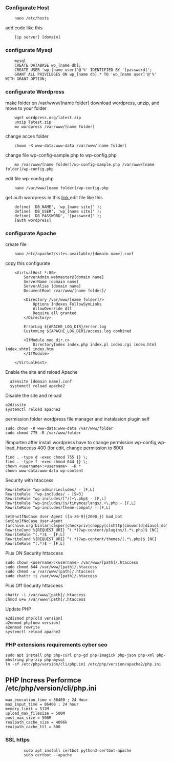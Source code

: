 ### Configurate Host

```
    nano /etc/hosts
```
add code like this

```
    [ip server] [domain]
```

### configurate Mysql
```
    mysql
    CREATE DATABASE wp_[name db];
    CREATE USER 'wp_[name user]'@'%' IDENTIFIED BY '[password]';
    GRANT ALL PRIVILEGES ON wp_[name db].* TO 'wp_[name user]'@'%' WITH GRANT OPTION;
```

### configurate Wordpress
make folder on /var/www/[name folder]
download wordpress, unzip, and move to your folder
```
    wget wordpress.org/latest.zip
    unzip latest.zip
    mv wordpress /var/www/[name folder]
```
change acces folder
```
    chown -R www-data:www-data /var/www/[name folder]
```
change file wp-config-sample.php to wp-config.php
```
    mv /var/www/[name folder]/wp-config-sample.php /var/www/[name folder]/wp-config.php
```
edit file wp-config.php
```
    nano /var/www/[name folder]/wp-config.php
```
get auth wordpress in this <a href="https://api.wordpress.org/secret-key/1.1/salt/"  target="_blank"> link </a>
edit file like this
```
    define( 'DB_NAME', 'wp_[name site]' );
    define( 'DB_USER', 'wp_[name site]' );
    define( 'DB_PASSWORD', '[password]' );
    [auth wordpress]
```

### configurate Apache
create file
```
    nano /etc/apache2/sites-available/[domain name].conf
```
copy this configurate
```
    <VirtualHost *:80>
        ServerAdmin webmaster@[domain name]
        ServerName [domain name]
        ServerAlias [domain name]
        DocumentRoot /var/www/[name folder]/

        <Directory /var/www/[name folder]/>
            Options Indexes FollowSymLinks
            AllowOverride All
            Require all granted
        </Directory>

        ErrorLog ${APACHE_LOG_DIR}/error.log
        CustomLog ${APACHE_LOG_DIR}/access.log combined

        <IfModule mod_dir.c>
            DirectoryIndex index.php index.pl index.cgi index.html index.xhtml index.htm
        </IfModule>

    </VirtualHost>
```
Enable the site and reload Apache
```
  a2ensite [domain name].conf
  systemctl reload apache2
```
Disable the site and reload 
```
a2dissite
systemctl reload apache2
```
permission folder wordpress file manager and instalasion plugin self
```
sudo chown -R www-data:www-data /var/www/folder
sudo chmod 775 -R /var/www/folder
```
!!importen after install wordpress have to change permission
wp-config,wp-load,.htaccess 400 (for edit, change permission to 600)
```
find . -type d -exec chmod 755 {} \;
find . -type f -exec chmod 644 {} \;
chown <username>:<username>  -R *
chown www-data:www-data wp-content
```
Security with htaccess
```
RewriteRule ^wp-admin/includes/ - [F,L]
RewriteRule !^wp-includes/ - [S=3]
RewriteRule ^wp-includes/[^/]+\.php$ - [F,L]
RewriteRule ^wp-includes/js/tinymce/langs/.+\.php - [F,L]
RewriteRule ^wp-includes/theme-compat/ - [F,L]

SetEnvIfNoCase User-Agent ([a-z0-9]{2000,}) bad_bot
SetEnvIfNoCase User-Agent (archive.org|binlar|casper|checkpriv|choppy|clshttp|cmsworld|diavol|dotbot|extract|feedfinder|flicky|g00g1e|harvest|heritrix|httrack|kmccrew|loader|miner|nikto|nutch|planetwork|postr>
RewriteCond %{REQUEST_URI} ^(.*)?wp-content/plugins/(.*\.php)$ [NC]
RewriteRule ^(.*)$ - [F,L]
RewriteCond %{REQUEST_URI} ^(.*)?wp-content/themes/(.*\.php)$ [NC]
RewriteRule ^(.*)$ - [F,L]
```
Plus ON Security httaccess
```
sudo chown <username>:<username> /var/www/[path]/.htaccess
sudo chmod 644 /var/www/[path]/.htaccess
sudo chmod -w /var/www/[path]/.htaccess
sudo chattr +i /var/www/[path]/.htaccess
```
Plus Off Security httaccess
```
chattr -i /var/www/[path]/.htaccess
chmod u+w /var/www/[path]/.htaccess
```
Update PHP
```
a2dismod php[old version]
a2enmod php[new version]
a2enmod rewrite
systemctl reload apache2
```
### PHP extensions requirements cyber seo
```
sudo apt install php php-curl php-gd php-imagick php-json php-xml php-mbstring php-zip php-mysql
ln -sf /etc/php/version/cli/php.ini /etc/php/version/apache2/php.ini
```
## PHP Incress Performce /etc/php/version/cli/php.ini
```
max_execution_time = 86400 ; 24 Hour
max_input_time = 86400 ; 24 hour
memory_limit = 512M
upload_max_filesize = 500M
post_max_size = 500M
realpath_cache_size = 4096k
realpath_cache_ttl = 600
```
### SSL https
```
        sudo apt install certbot python3-certbot-apache
        sudo certbot --apache
```
